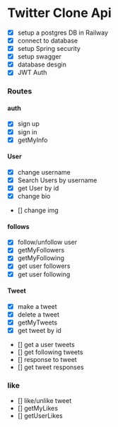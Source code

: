 # Twitter Clone Api
 
  * [x] setup a postgres DB in Railway
  * [x] connect to database
  * [x] setup Spring security 
  * [x] setup swagger
  * [x] database desgin
  * [x] JWT Auth

  ### Routes
#### auth
* [x] sign up
* [x] sign in
* [x] getMyInfo

#### User
* [x] change username
* [x] Search Users by username
* [x] get User by id
* [x] change bio
* [] change img

#### follows
* [x] follow/unfollow user
* [x] getMyFollowers
* [x] getMyFollowing
* [x] get user followers
* [x] get user following

#### Tweet
* [x] make a tweet
* [x] delete a tweet
* [x] getMyTweets
* [x] get tweet by id
* [] get a user tweets
* [] get following tweets
* [] response to tweet
* [] get tweet responses

### like
* [] like/unlike tweet
* [] getMyLikes
* [] getUserLikes




    
    
